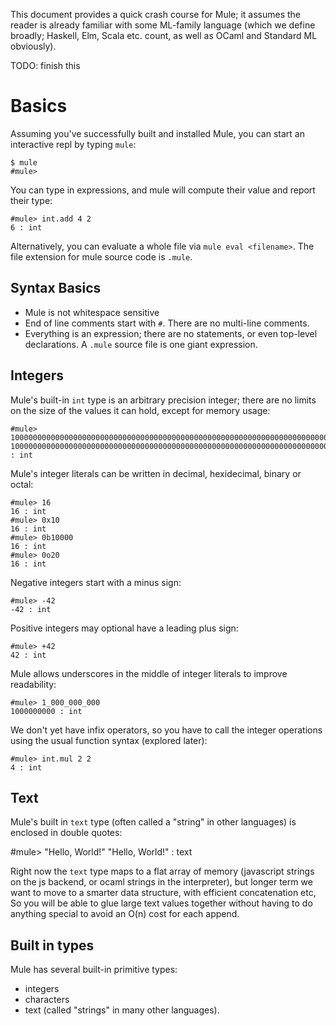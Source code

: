 This document provides a quick crash course for Mule; it assumes the
reader is already familiar with some ML-family language (which we define
broadly; Haskell, Elm, Scala etc. count, as well as OCaml and Standard
ML obviously).

TODO: finish this

# Basics

Assuming you've successfully built and installed Mule, you can start an
interactive repl by typing `mule`:

```
$ mule
#mule>
```

You can type in expressions, and mule will compute their value and
report their type:

```
#mule> int.add 4 2
6 : int
```

Alternatively, you can evaluate a whole file via `mule eval <filename>`.
The file extension for mule source code is `.mule`.

## Syntax Basics

* Mule is not whitespace sensitive
* End of line comments start with `#`. There are no multi-line comments.
* Everything is an expression; there are no statements, or even
  top-level declarations. A `.mule` source file is one giant expression.

## Integers

Mule's built-in `int` type is an arbitrary precision integer; there are
no limits on the size of the values it can hold, except for memory
usage:

```
#mule> 100000000000000000000000000000000000000000000000000000000000000000000000000000000000000000000000000000000000000000000000000000000000000000000000000000000000000000000000000000000000000000000000000000000000000000000000
100000000000000000000000000000000000000000000000000000000000000000000000000000000000000000000000000000000000000000000000000000000000000000000000000000000000000000000000000000000000000000000000000000000000000000000000 : int
```

Mule's integer literals can be written in decimal, hexidecimal, binary
or octal:

```
#mule> 16
16 : int
#mule> 0x10
16 : int
#mule> 0b10000
16 : int
#mule> 0o20
16 : int
```

Negative integers start with a minus sign:

```
#mule> -42
-42 : int
```

Positive integers may optional have a leading plus sign:

```
#mule> +42
42 : int
```

Mule allows underscores in the middle of integer literals to improve
readability:

```
#mule> 1_000_000_000
1000000000 : int
```

We don't yet have infix operators, so you have to call the integer
operations using the usual function syntax (explored later):

```
#mule> int.mul 2 2
4 : int
```

## Text

Mule's built in `text` type (often called a "string" in other
languages) is enclosed in double quotes:

#mule> "Hello, World!"
"Hello, World!" : text

Right now the `text` type maps to a flat array of memory (javascript
strings on the js backend, or ocaml strings in the interpreter), but
longer term we want to move to a smarter data structure, with efficient
concatenation etc, So you will be able to glue large text values
together without having to do anything special to avoid an O(n) cost for
each append.

## Built in types

Mule has several built-in primitive types:

* integers
* characters
* text (called "strings" in many other languages).

